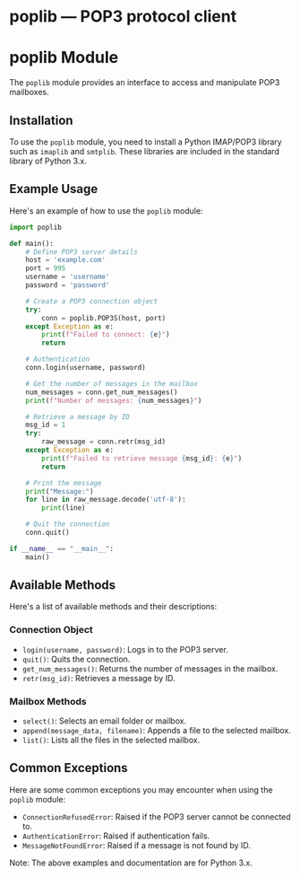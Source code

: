 # poplib — POP3 protocol client

**poplib Module**
================

The `poplib` module provides an interface to access and manipulate POP3 mailboxes.

**Installation**
---------------

To use the `poplib` module, you need to install a Python IMAP/POP3 library such as `imaplib` and `smtplib`. These libraries are included in the standard library of Python 3.x.

**Example Usage**
-----------------

Here's an example of how to use the `poplib` module:

```python
import poplib

def main():
    # Define POP3 server details
    host = 'example.com'
    port = 995
    username = 'username'
    password = 'password'

    # Create a POP3 connection object
    try:
        conn = poplib.POP3S(host, port)
    except Exception as e:
        print(f"Failed to connect: {e}")
        return

    # Authentication
    conn.login(username, password)

    # Get the number of messages in the mailbox
    num_messages = conn.get_num_messages()
    print(f"Number of messages: {num_messages}")

    # Retrieve a message by ID
    msg_id = 1
    try:
        raw_message = conn.retr(msg_id)
    except Exception as e:
        print(f"Failed to retrieve message {msg_id}: {e}")
        return

    # Print the message
    print("Message:")
    for line in raw_message.decode('utf-8'):
        print(line)

    # Quit the connection
    conn.quit()

if __name__ == "__main__":
    main()
```

**Available Methods**
--------------------

Here's a list of available methods and their descriptions:

### Connection Object

* `login(username, password)`: Logs in to the POP3 server.
* `quit()`: Quits the connection.
* `get_num_messages()`: Returns the number of messages in the mailbox.
* `retr(msg_id)`: Retrieves a message by ID.

### Mailbox Methods

* `select()`: Selects an email folder or mailbox.
* `append(message_data, filename)`: Appends a file to the selected mailbox.
* `list()`: Lists all the files in the selected mailbox.

**Common Exceptions**
---------------------

Here are some common exceptions you may encounter when using the `poplib` module:

* `ConnectionRefusedError`: Raised if the POP3 server cannot be connected to.
* `AuthenticationError`: Raised if authentication fails.
* `MessageNotFoundError`: Raised if a message is not found by ID.

Note: The above examples and documentation are for Python 3.x.
